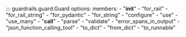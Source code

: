 <!-- ::: my_library.my_module.my_class -->


::: guardrails.guard.Guard
    options:
        members: 
            - "__init__"
            - "for_rail"
            - "for_rail_string"
            - "for_pydantic"
            - "for_string"
            - "configure"
            - "use"
            - "use_many"
            - "__call__"
            - "parse"
            - "validate"
            - "error_spans_in_output"
            - "json_function_calling_tool"
            - "to_dict"
            - "from_dict"
            - "to_runnable"
